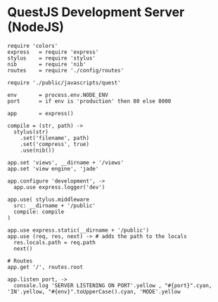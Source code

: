 # QuestJS Development Server (NodeJS)

<!-- -->

    require 'colors'
    express   = require 'express'
    stylus    = require 'stylus'
    nib       = require 'nib'
    routes    = require './config/routes'

    require './public/javascripts/quest'

    env       = process.env.NODE_ENV
    port      = if env is 'production' then 80 else 8000

    app       = express()

    compile = (str, path) ->
      stylus(str)
        .set('filename', path)
        .set('compress', true)
        .use(nib())

    app.set 'views', __dirname + '/views'
    app.set 'view engine', 'jade'

    app.configure 'development', ->
      app.use express.logger('dev')

    app.use( stylus.middleware
      src: __dirname + '/public'
      compile: compile
    )

    app.use express.static(__dirname + '/public')
    app.use (req, res, next) -> # adds the path to the locals
      res.locals.path = req.path
      next()

    # Routes
    app.get '/', routes.root

    app.listen port, ->
      console.log 'SERVER LISTENING ON PORT'.yellow , "#{port}".cyan, 'IN'.yellow, "#{env}".toUpperCase().cyan, 'MODE'.yellow